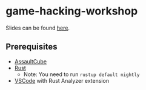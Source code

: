 # game-hacking-workshop

Slides can be found [here](./slides/slides.md).

## Prerequisites

- [AssaultCube](https://assault.cubers.net/download.html)
- [Rust](https://rustup.rs/)
  - Note: You need to run `rustup default nightly`
- [VSCode](https://code.visualstudio.com/download) with Rust Analyzer extension
